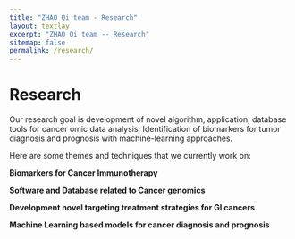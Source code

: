 ```yaml
---
title: "ZHAO Qi team - Research"
layout: textlay
excerpt: "ZHAO Qi team -- Research"
sitemap: false
permalink: /research/
---
```


# Research

Our research goal is development of novel algorithm, application, database tools for cancer omic data analysis; Identification of biomarkers for tumor diagnosis and prognosis with machine-learning approaches.

Here are some themes and techniques that we currently work on:

**Biomarkers for Cancer Immunotherapy** 

**Software and Database related to Cancer genomics**     

**Development novel targeting treatment strategies for GI cancers** 

**Machine Learning based models for cancer diagnosis and prognosis**